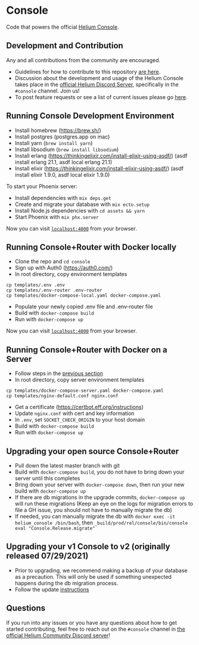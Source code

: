 # Console

Code that powers the official [Helium Console](https://console.helium.com/).

## Development and Contribution

Any and all contributions from the community are encouraged.

- Guidelines for how to contribute to this repository [are here](https://github.com/helium/console/blob/master/CONTRIBUTING.md).
- Discussion about the development and usage of the Helium Console takes place in the [official Helium Discord Server](https://discord.gg/helium), specifically in the `#console` channel. Join us!
- To post feature requests or see a list of current issues please go [here](https://github.com/helium/console/issues).

## Running Console Development Environment

- Install homebrew (https://brew.sh/)
- Install postgres (postgres.app on mac)
- Install yarn (`brew install yarn`)
- Install libsodium (`brew install libsodium`)
- Install erlang (https://thinkingelixir.com/install-elixir-using-asdf/) (asdf install erlang 21.1, asdf local erlang 21.1)
- Install elixir (https://thinkingelixir.com/install-elixir-using-asdf/) (asdf install elixir 1.9.0, asdf local elixir 1.9.0)

To start your Phoenix server:

- Install dependencies with `mix deps.get`
- Create and migrate your database with `mix ecto.setup`
- Install Node.js dependencies with `cd assets && yarn`
- Start Phoenix with `mix phx.server`

Now you can visit [`localhost:4000`](http://localhost:4000) from your browser.

## Running Console+Router with Docker locally

- Clone the repo and `cd console`
- Sign up with Auth0 (https://auth0.com/)
- In root directory, copy environment templates

```
cp templates/.env .env
cp templates/.env-router .env-router
cp templates/docker-compose-local.yaml docker-compose.yaml
```

- Populate your newly copied .env file and .env-router file
- Build with `docker-compose build`
- Run with `docker-compose up`

Now you can visit [`localhost:4000`](http://localhost:4000) from your browser.

## Running Console+Router with Docker on a Server

- Follow steps in the [previous section](#running-console+router-with-docker)
- In root directory, copy server environment templates

```
cp templates/docker-compose-server.yaml docker-compose.yaml
cp templates/nginx-default.conf nginx.conf
```

- Get a certificate (https://certbot.eff.org/instructions)
- Update `nginx.conf` with cert and key information
- In `.env`, set `SOCKET_CHECK_ORIGIN` to your host domain
- Build with `docker-compose build`
- Run with `docker-compose up`

## Upgrading your open source Console+Router

- Pull down the latest master branch with git
- Build with `docker-compose build`, you do not have to bring down your server until this completes
- Bring down your server with `docker-compose down`, then run your new build with `docker-compose up`
- If there are db migrations in the upgrade commits, `docker-compose up` will run these migrations (Keep an eye on the logs for migration errors to file a GH issue, you should not have to manually migrate the db)
- If needed, you can manually migrate the db with `docker exec -it helium_console /bin/bash`, then `_build/prod/rel/console/bin/console eval "Console.Release.migrate"`

## Upgrading your v1 Console to v2 (originally released 07/29/2021)

- Prior to upgrading, we recommend making a backup of your database as a precaution. This will only be used if something unexpected happens during the db migration process.
- Follow the update [instructions](https://github.com/helium/console/releases/tag/2021.07.29)

## Questions

If you run into any issues or you have any questions about how to get started contributing, feel free to reach out on the `#console` channel in [the official Helium Community Discord server](http://discord.gg/helium)!
